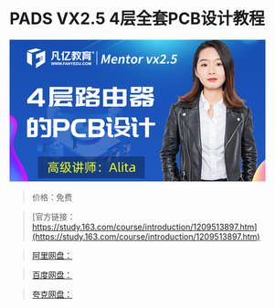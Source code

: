 # PADS VX2.5 4层全套PCB设计教程

![img](../../../assets/study163/free/1f119fbbac9249cdbfbe5966957bf866.png)

> 价格：免费

> [官方链接：https://study.163.com/course/introduction/1209513897.htm](https://study.163.com/course/introduction/1209513897.htm)

> [阿里网盘：]()

> [百度网盘：]()

> [夸克网盘：]()
